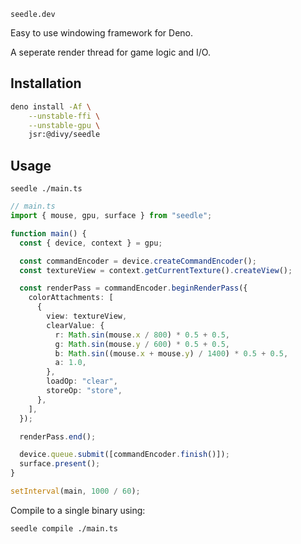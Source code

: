 `seedle.dev`

Easy to use windowing framework for Deno.

A seperate render thread for game logic and
I/O.

## Installation

```bash
deno install -Af \
    --unstable-ffi \
    --unstable-gpu \
    jsr:@divy/seedle
```

## Usage

```
seedle ./main.ts
```

```typescript
// main.ts
import { mouse, gpu, surface } from "seedle";

function main() {
  const { device, context } = gpu;

  const commandEncoder = device.createCommandEncoder();
  const textureView = context.getCurrentTexture().createView();

  const renderPass = commandEncoder.beginRenderPass({
    colorAttachments: [
      {
        view: textureView,
        clearValue: { 
          r: Math.sin(mouse.x / 800) * 0.5 + 0.5,
          g: Math.sin(mouse.y / 600) * 0.5 + 0.5,
          b: Math.sin((mouse.x + mouse.y) / 1400) * 0.5 + 0.5,
          a: 1.0,
        },
        loadOp: "clear",
        storeOp: "store",
      },
    ],
  });

  renderPass.end();

  device.queue.submit([commandEncoder.finish()]);
  surface.present();
}

setInterval(main, 1000 / 60);
```

Compile to a single binary using:
```
seedle compile ./main.ts
```
